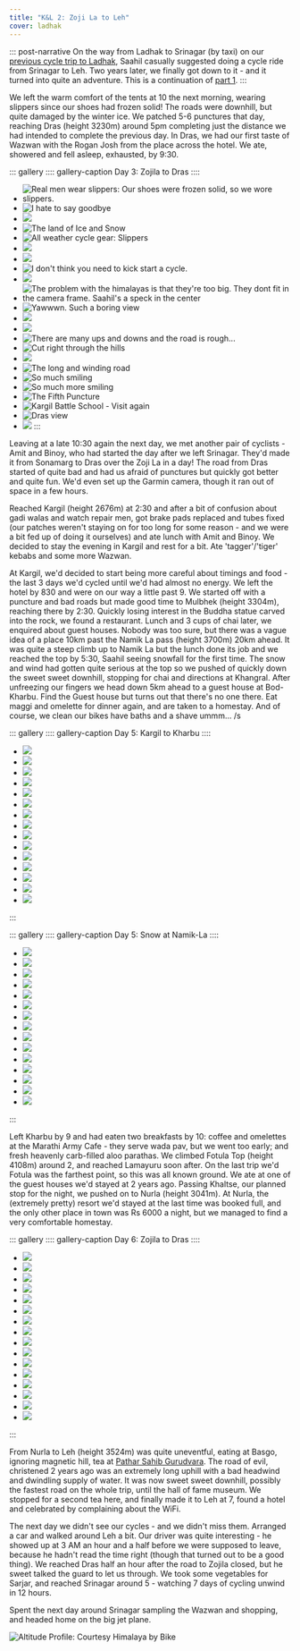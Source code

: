 ```yaml
---
title: "K&L 2: Zoji La to Leh"
cover: ladhak
---
```


::: post-narrative
On the way from Ladhak to Srinagar (by taxi) on our [previous cycle trip to
Ladhak](/blog/2013/09/13/jullay/), Saahil casually suggested doing a
cycle ride from Srinagar to Leh. Two years later, we finally got down to it -
and it turned into quite an adventure. This is a continuation of [part
1](/blog/2015/10/03/kashmir-and-ladhak-1/).
:::

We left the warm comfort of the tents at 10 the next morning, wearing slippers
since our shoes had frozen solid! The roads were downhill, but quite damaged by
the winter ice. We patched 5-6 punctures that day, reaching Dras (height 3230m)
around 5pm completing just the distance we had intended to complete the previous
day. In Dras, we had our first taste of Wazwan with the Rogan Josh from the
place across the hotel. We ate, showered and fell asleep, exhausted, by 9:30.

:::  gallery
:::: gallery-caption
Day 3: Zojila to Dras
::::

* ![Real men wear slippers: Our shoes were frozen solid, so we wore slippers.](/images/kashmir-and-ladhak/zojila/600x470/slippers-ofcourse.jpg)
* ![I hate to say goodbye](/images/kashmir-and-ladhak/zojila/600x470/i-hate-to-say-goodbye.jpg)
* ![](/images/kashmir-and-ladhak/zojila/600x470/eyes-on-the-horizon.jpg)
* ![The land of Ice and Snow](/images/kashmir-and-ladhak/zojila/600x470/the-land-of-ice-and-snow.jpg)
* ![All weather cycle gear: Slippers](/images/kashmir-and-ladhak/zojila/600x470/rolling.jpg)
* ![](/images/kashmir-and-ladhak/zojila/600x470/the-road-ahead.jpg)
* ![](/images/kashmir-and-ladhak/zojila/600x470/so-cold.jpg)
* ![I don't think you need to kick start a cycle.](/images/kashmir-and-ladhak/zojila/600x470/kick-starting.jpg)
* ![](/images/kashmir-and-ladhak/zojila/600x470/good-old-rubber-chappals.jpg)
* ![The problem with the himalayas is that they're too big. They dont fit in the camera frame. Saahil's a speck in the center](/images/kashmir-and-ladhak/zojila/600x470/the-problem-with-the-himalayas.jpg)
* ![Yawwwn. Such a boring view](/images/kashmir-and-ladhak/zojila/600x470/yawn-the-view.jpg)
* ![](/images/kashmir-and-ladhak/zojila/600x470/dunno.jpg)
* ![](/images/kashmir-and-ladhak/zojila/600x470/moo-cow-moo.jpg)
* ![There are many ups and downs and the road is rough...](/images/kashmir-and-ladhak/zojila/600x470/ups-and-downs.jpg)
* ![Cut right through the hills](/images/kashmir-and-ladhak/zojila/600x470/army-cut-road.jpg)
* ![](/images/kashmir-and-ladhak/zojila/600x470/selfie-2.jpg)
* ![The long and winding road](/images/kashmir-and-ladhak/zojila/600x470/the-long-and-winding-road.jpg)
* ![So much smiling](/images/kashmir-and-ladhak/zojila/600x470/so-much-smiling.jpg)
* ![So much more smiling](/images/kashmir-and-ladhak/zojila/600x470/so-much-more-smiling.jpg)
* ![The Fifth Puncture](/images/kashmir-and-ladhak/zojila/600x470/the-fifth-puncture.jpg)
* ![Kargil Battle School - Visit again](/images/kashmir-and-ladhak/zojila/600x470/kargil-battle-school-visit-again.jpg)
* ![Dras view](/images/kashmir-and-ladhak/zojila/600x470/drass-view.jpg)
* ![](/images/kashmir-and-ladhak/zojila/600x470/saahil-dras-view.jpg)
:::

Leaving at a late 10:30 again the next day, we met another pair of cyclists -
Amit and Binoy, who had started the day after we left Srinagar. They'd made it
from Sonamarg to Dras over the Zoji La in a day! The road from Dras started of
quite bad and had us afraid of punctures but quickly got better and quite fun.
We'd even set up the Garmin camera, though it ran out of space in a few hours.

Reached Kargil (height 2676m) at 2:30 and after a bit of confusion about gadi
walas and watch repair men, got brake pads replaced and tubes fixed (our patches
weren't staying on for too long for some reason - and we were a bit fed up of
doing it ourselves) and ate lunch with Amit and Binoy. We decided to stay the
evening in Kargil and rest for a bit. Ate 'tagger'/'tiger' kebabs and some more
Wazwan. 

At Kargil, we'd decided to start being more careful about timings and food - the
last 3 days we'd cycled until we'd had almost no energy. We left the hotel by
830 and were on our way a little past 9. We started off with a puncture and bad
roads but made good time to Mulbhek (height 3304m), reaching there by 2:30.
Quickly losing interest in the Buddha statue carved into the rock, we found a
restaurant. Lunch and 3 cups of chai later, we enquired about guest houses.
Nobody was too sure, but there was a vague idea of a place 10km past the Namik
La pass (height 3700m) 20km ahead.  It was quite a steep climb up to Namik La
but the lunch done its job and we reached the top by 5:30, Saahil seeing
snowfall for the first time. The snow and wind had gotten quite serious at the
top so we pushed of quickly down the sweet sweet downhill, stopping for chai and
directions at Khangral. After unfreezing our fingers we head down 5km ahead to a
guest house at Bod-Kharbu. Find the Guest house but turns out that there's no
one there. Eat maggi and omelette for dinner again, and are taken to a homestay.
And of course, we clean our bikes have baths and a shave ummm... /s

::: gallery
:::: gallery-caption
Day 5: Kargil to Kharbu
::::

* ![](/images/kashmir-and-ladhak/kargil/600x470/kargil-night-photo-building.jpg)
* ![](/images/kashmir-and-ladhak/kargil/600x470/kargil-night-photo-silhouette.jpg)
* ![](/images/kashmir-and-ladhak/kargil/600x470/goodbye-kargil.jpg)
* ![](/images/kashmir-and-ladhak/kargil/600x470/goodbye-kargil-2.jpg)
* ![](/images/kashmir-and-ladhak/kargil/600x470/puncture-free.jpg)
* ![](/images/kashmir-and-ladhak/kargil/600x470/post-kargil-roads.jpg)
* ![](/images/kashmir-and-ladhak/kargil/600x470/post-kargil-roads-2.jpg)
* ![](/images/kashmir-and-ladhak/kargil/600x470/post-kargil-roads-3.jpg)
* ![](/images/kashmir-and-ladhak/kargil/600x470/military-convoy.jpg)
* ![](/images/kashmir-and-ladhak/kargil/600x470/big-rock.jpg)
* ![](/images/kashmir-and-ladhak/kargil/600x470/the-tourist-attraction.jpg)
* ![](/images/kashmir-and-ladhak/kargil/600x470/but-foods-more-important.jpg)
* ![](/images/kashmir-and-ladhak/kargil/600x470/the-mulbek-view.jpg)
* ![](/images/kashmir-and-ladhak/kargil/600x470/snowing.jpg)
* ![](/images/kashmir-and-ladhak/kargil/600x470/snowing-2.jpg)

:::

::: gallery
:::: gallery-caption
Day 5: Snow at Namik-La
::::

* ![](/images/kashmir-and-ladhak/namik-la/600x470/010-reached.jpg)
* ![](/images/kashmir-and-ladhak/namik-la/600x470/020-talking-to-truck-drivers.jpg)
* ![](/images/kashmir-and-ladhak/namik-la/600x470/030-prayer-flags-wecome-us.jpg)
* ![](/images/kashmir-and-ladhak/namik-la/600x470/040-selfie-1.jpg)
* ![](/images/kashmir-and-ladhak/namik-la/600x470/050-selfie-2.jpg)
* ![](/images/kashmir-and-ladhak/namik-la/600x470/060-saahils-new-friend.jpg)
* ![](/images/kashmir-and-ladhak/namik-la/600x470/070-saahils-new-friend-2.jpg)
* ![](/images/kashmir-and-ladhak/namik-la/600x470/080-saahils-new-friend-3.jpg)
* ![](/images/kashmir-and-ladhak/namik-la/600x470/090-begining-to-decend.jpg)
* ![](/images/kashmir-and-ladhak/namik-la/600x470/100-are-we-there.jpg)
* ![](/images/kashmir-and-ladhak/namik-la/600x470/110-everything-the-ligh-touches.jpg)
* ![](/images/kashmir-and-ladhak/namik-la/600x470/120-julley-kharbu.jpg)
* ![](/images/kashmir-and-ladhak/namik-la/600x470/130-enquiring-about-lodging.jpg)
* ![](/images/kashmir-and-ladhak/namik-la/600x470/140-cozy-homestay.jpg)
* ![](/images/kashmir-and-ladhak/namik-la/600x470/150-cozy-homestay-2.jpg)

:::

Left Kharbu by 9 and had eaten two breakfasts by 10: coffee and omelettes at the
Marathi Army Cafe - they serve wada pav, but we went too early; and fresh
heavenly carb-filled aloo parathas. We climbed Fotula Top (height 4108m)
around 2, and reached Lamayuru soon after. On the last trip we'd Fotula was the
farthest point, so this was all known ground. We ate at one of the guest houses
we'd stayed at 2 years ago. Passing Khaltse, our planned stop for the night, we
pushed on to Nurla (height 3041m). At Nurla, the (extremely pretty) resort
we'd stayed at the last time was booked full, and the only other place in town
was Rs 6000 a night, but we managed to find a very comfortable homestay.

::: gallery
:::: gallery-caption
Day 6: Zojila to Dras
::::

* ![](/images/kashmir-and-ladhak/kharbu/600x470/010-mountains-being-dramatic.jpg)
* ![](/images/kashmir-and-ladhak/kharbu/600x470/020-mountains-being-dramatic-2.jpg)
* ![](/images/kashmir-and-ladhak/kharbu/600x470/030-mountains-being-dramatic-3.jpg)
* ![](/images/kashmir-and-ladhak/kharbu/600x470/040-saahil-posing-and-cycling.jpg)
* ![](/images/kashmir-and-ladhak/kharbu/600x470/050-what-more-climbing.jpg)
* ![](/images/kashmir-and-ladhak/kharbu/600x470/060-fotula-top-is-reached.jpg)
* ![](/images/kashmir-and-ladhak/kharbu/600x470/070-group-selfie.jpg)
* ![](/images/kashmir-and-ladhak/kharbu/600x470/080-saahil-weird-face.jpg)
* ![](/images/kashmir-and-ladhak/kharbu/600x470/085-me-and-my-beau.jpg)
* ![](/images/kashmir-and-ladhak/kharbu/600x470/090-saahil-on-dramatic-mountian.jpg)
* ![](/images/kashmir-and-ladhak/kharbu/600x470/100-yay-downhill.jpg)
* ![](/images/kashmir-and-ladhak/kharbu/600x470/110-looking-at-lamayuru.jpg)
* ![](/images/kashmir-and-ladhak/kharbu/600x470/120-lamayuru-being-dramatic.jpg)
* ![](/images/kashmir-and-ladhak/kharbu/600x470/130-lunch-time.jpg)
* ![](/images/kashmir-and-ladhak/kharbu/600x470/140-flags.jpg)
* ![](/images/kashmir-and-ladhak/kharbu/600x470/150-nurla-bridge.jpg)

:::

From Nurla to Leh (height 3524m) was quite uneventful, eating at Basgo,
ignoring magnetic hill, tea at [Pathar Sahib Gurudvara]. The road of evil,
christened 2 years ago was an extremely long uphill with a bad headwind and
dwindling supply of water. It was now sweet sweet downhill, possibly the fastest
road on the whole trip, until the hall of fame museum. We stopped for a second
tea here, and finally made it to Leh at 7, found a hotel and celebrated by
complaining about the WiFi.

The next day we didn't see our cycles - and we didn't miss them. Arranged a car
and walked around Leh a bit. Our driver was quite interesting - he showed up at
3 AM an hour and a half before we were supposed to leave, because he hadn't read
the time right (though that turned out to be a good thing). We reached Dras
half an hour after the road to Zojila closed, but he sweet talked the guard to
let us through. We took some vegetables for Sarjar, and reached Srinagar around
5 - watching 7 days of cycling unwind in 12 hours.

Spent the next day around Srinagar sampling the Wazwan and shopping, and headed
home on the big jet plane.

![Altitude Profile: Courtesy [Himalaya by Bike](http://www.himalayabybike.com/Himalaya_by_Bike/Leh_Srinagar_route_info.html)](/images/kashmir-and-ladhak/etc/600x470/altitude-profile.jpg)

[Pathar Sahib Gurudvara]: http://www.sikhiwiki.org/index.php/Gurdwara_Pathar_Sahib
